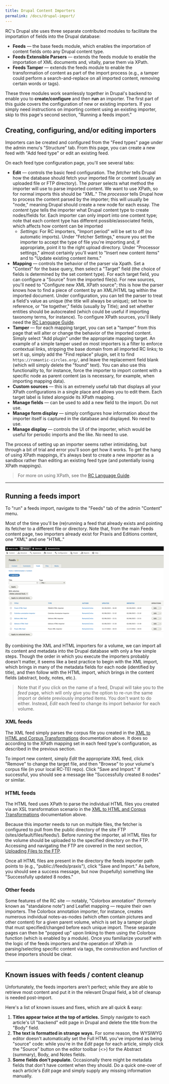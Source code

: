 ```yaml
---
title: Drupal Content Importers
permalink: /docs/drupal-import/
---
```


RC's Drupal site uses three separate contributed modules to facilitate the importation of fields into the Drupal database:

- **Feeds** — the base feeds module, which enables the importation of content fields onto any Drupal content type.
- **Feeds Extensible Parsers** — extends the feeds module to enable the importation of XML documents and, vitally, parse them via XPath.
- **Feeds Tamper** — extends the feeds module to enable the transformation of content as part of the import process (e.g., a tamper could perform a search-and-replace on all imported content, removing certain words or tags).

These three modules work seamlessly together in Drupal's backend to enable you to **create/configure** and then **run** an importer. The first part of this guide covers the configuration of new or existing importers. If you simply need instructions on importing content using an existing importer, skip to this page's second section, "Running a feeds import."

## Creating, configuring, and/or editing importers

Importers can be created and configured from the "Feed types" page under the admin menu's "Structure" tab. From this page, you can create a new feed with "Add feed type" or edit an existing feed.

On each feed type configuration page, you'll see several tabs:

- **Edit** — controls the basic feed configuration. The *fetcher* tells Drupal how the database should fetch your imported file or content (usually an uploaded file or FTP directory). The *parser* selects what method the importer will use to parse imported content. We want to use XPath, so for normal imports this should be "XML." The *processor* tells Drupal how to process the content parsed by the importer; this will usually be "node," meaning Drupal should create a new node for each essay. The *content type* tells the importer what Drupal content type to create nodes/fields for. Each importer can only import into one content type; note that each content type has different possible/associated fields, which affects how content can be imported
  - *Settings*: For RC importers, "Import period" will be set to off (no automatic imports). Under "Fetcher Settings," ensure you set the importer to accept the type of file you're importing and, if appropriate, point it to the right upload directory. Under "Processor settings," almost certainly you'll want to "Insert new content items" and to "Update existing content items."
- **Mapping** — controls the behavior of the parser via Xpath. Set a "Context" for the base query, then select a "Target" field (the choice of fields is determined by the set content type). For each target field, you can configure a "Source" from the imported file(s). For new sources, you'll need to "Configure new XML XPath source"; this is how the parser knows how to find a piece of content by an XML/HTML tag within the imported document. Under configuration, you can tell the parser to treat a field's value as unique (the title will always be unique); set how to reference, or "tie together," fields (usually by Title); and set whether entities should be autocreated (which could be useful if importing taxonomy terms, for instance). To configure XPath sources, you'll likely need the [RC Language Guide](../rc-languages/).
- **Tamper** — for each mapping target, you can set a "tamper" from this page that will alter or change the behavior of the imported content. Simply select "Add plugin" under the appropriate mapping target. An example of a simple tamper used on most importers is a filter to enforce contextual links, stripping the base domain from all imported RC links; to set it up, simply add the "Find replace" plugin, set it to find `https://romantic-circles.org/`, and leave the replacement field blank (which will simply delete the "found" text). You can also use this functionality to, for instance, force the importer to import content with a specific node as parent content (as is necessary, for example, when importing mapping data).
- **Custom sources** — this is an extremely useful tab that displays all your XPath configurations in a single place and allows you to edit them. Each target label is listed alongside its XPath mapping.
- **Manage fields** — can be used to add a new field to the import. Do not use.
- **Manage form display** — simply configures how information about the importer itself is captured in the database and displayed. No need to use.
- **Manage display** — controls the UI of the importer, which would be useful for periodic imports and the like. No need to use.

The process of setting up an importer seems rather intimidating, but through a bit of trial and error you'll soon get how it works. To get the hang of using XPath mappings, it's always best to create a new importer as a sandbox rather than editing an existing feed type (and potentially losing XPath mappings).

>For more on using XPath, see the [RC Language Guide](../rc-languages/).

-----

## Running a feeds import

To "run" a feeds import, navigate to the "Feeds" tab of the admin "Content" menu. 

Most of the time you'll be (re)running a feed that already exists and pointing its fetcher to a different file or directory. Note that, from the main Feeds content page, two importers already exist for Praxis and Editions content, one "XML" and one "HTML."

![Screeshot of Feeds page](/assets/img/feeds-content-page.png)

By combining the XML and HTML importers for a volume, we can import all its content and metadata into the Drupal database with only a few simple steps. Though the order in which you execute the importers probably doesn't matter, it seems like a best practice to begin with the XML import, which brings in many of the metadata fields for each node (identified by title), and then follow with the HTML import, which brings in the content fields (abstract, body, notes, etc.).

>Note that if you click on the name of a feed, Drupal will take you to the *feed* page, which will only give you the option to re-run the same import or delete previously imported items. You don't want to do either. Instead, *Edit* each feed to change its import behavior for each volume.

### XML feeds

The XML feed simply parses the corpus file you created in the [XML to HTML and Corpus Transformations](../docs/xslt-trans/) documentation above. It does so according to the XPath mapping set in each feed type's configuration, as described in the previous section.

To import new content, simply *Edit* the appropriate XML feed, click "Remove" to change the target file, and then "Browse" to your volume's corpus file (in your local RC-TEI repo). Click "Save and Import." If successful, you should see a message like "Successfully created 8 nodes" or similar.

### HTML feeds

The HTML feed uses XPath to parse the individual HTML files you created via an XSL transformation scenario in the [XML to HTML and Corpus Transformations](../docs/xslt-trans/) documentation above.

Because this importer needs to run on multiple files, the fetcher is configured to pull from the public directory of the site FTP (sites/default/files/feeds/). Before running the importer, all HTML files for the volume should be uploaded to the specified directory on the FTP. Accessing and navigating the FTP are covered in the next section, [Uploading Files to the FTP](../docs/ftp-upload/).

Once all HTML files are present in the directory the feeds importer path points to (e.g., "public://feeds/praxis"), click "Save and Import." As before, you should see a success message, but now (hopefully) something like "Successfully updated 8 nodes."

### Other feeds

Some features of the RC site — notably, "Colorbox annotation" (formerly known as "standalone note") and Leaflet mapping — require their own importers. The Colorbox annotation importer, for instance, creates numerous individual notes-as-nodes (which often contain pictures and other content) for a given parent volume, which is set by a tamper plugin that must specified/changed before each unique import. These separate pages can then be "popped up" upon linking to them using the Colorbox function (which is enabled by a module). Once you familiarize yourself with the logic of the feeds importers and the operation of XPath in parsing/selecting specific content via tags, the construction and function of these importers should be clear.

-----

## Known issues with feeds / content cleanup

Unfortunately, the feeds importers aren't perfect; while they are able to retrieve most content and put it in the relevant Drupal field, a bit of cleanup is needed post-import.

Here's a list of known issues and fixes, which are all quick & easy:

1. **Titles appear twice at the top of articles.** Simply navigate to each article's UI "backend" edit page in Drupal and delete the title from the "Body" field.
2. **The text is formatted in strange ways.** For some reason, the WYSIWYG editor doesn't automatically set the Full HTML you've imported as being "source" code: while you're in the *Edit* page for each article, simply click the "Source" button on the editor toolbar (<>) for the Abstract (summary), Body, and Notes fields.
3. **Some fields don't populate.** Occasionally there might be metadata fields that don't have content when they should. Do a quick one-over of each article's *Edit* page and simply supply any missing information manually.
